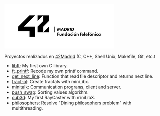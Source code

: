 ![42Madrid](https://github.com/ivanoriola/42/blob/5e158c4529e7a1a53435cfac0ce9b08c21ffa173/logo%2042Madrid.png)

Proyectos realizados en [42Madrid](https://www.42madrid.com/) (C, C++, Shell Unix, Makefile, Git, etc.)
* [libft](https://github.com/ivanoriola/42/tree/main/libft): My first own C library.
* [ft_printf](https://github.com/ivanoriola/42/tree/main/ft_printf): Recode my own printf command.
* [get_next_line](https://github.com/ivanoriola/42/tree/main/get_next_line): Function that read file descriptor and returns next line.
* [fract-ol](https://github.com/ivanoriola/42/tree/main/fract-ol): Create fractals with miniLibx.
* [minitalk](https://github.com/ivanoriola/42/tree/main/minitalk): Communication programs, client and server.
* [push_swap](https://github.com/ivanoriola/42/tree/main/push_swap): Sorting values algorithm.
* [cub3d](https://github.com/ivanoriola/42/tree/main/cub3d): My first RayCaster with miniLibX.
* [philosophers](https://github.com/ivanoriola/42/tree/main/philosophers): Resolve "Dining philosophers problem" with multithreading.
